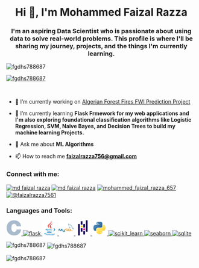 <h1 align="center">Hi 👋, I'm Mohammed Faizal Razza</h1>
<h3 align="center">I'm an aspiring Data Scientist who is passionate about using data to solve real-world problems. This profile is where I'll be sharing my journey, projects, and the things I'm currently learning.</h3>

<p align="left"> <img src="https://komarev.com/ghpvc/?username=fgdhs788687&label=Profile%20views&color=0e75b6&style=flat" alt="fgdhs788687" /> </p>

<p align="left"> <a href="https://github.com/ryo-ma/github-profile-trophy"><img src="https://github-profile-trophy.vercel.app/?username=fgdhs788687" alt="fgdhs788687" /></a> </p>

<p align="left"> <a href="https://twitter.com/" target="blank"><img src="https://img.shields.io/twitter/follow/?logo=twitter&style=for-the-badge" alt="" /></a> </p>

- 🔭 I’m currently working on [Algerian Forest Fires FWI Prediction Project](https://github.com/fgdhs788687/Algerisn-Forest-Fire.git)

- 🌱 I’m currently learning **Flask Frmework for my web applications and I'm also exploring foundational classification algorithms like Logistic Regression, SVM, Naive Bayes, and Decision Trees to build my machine learning Projects.**

- 💬 Ask me about **ML Algorithms**

- 📫 How to reach me **faizalrazza756@gmail.com**

<h3 align="left">Connect with me:</h3>
<p align="left">
<a href="https://linkedin.com/in/md faizal razza" target="blank"><img align="center" src="https://raw.githubusercontent.com/rahuldkjain/github-profile-readme-generator/master/src/images/icons/Social/linked-in-alt.svg" alt="md faizal razza" height="30" width="40" /></a>
<a href="https://kaggle.com/md faizal razza" target="blank"><img align="center" src="https://raw.githubusercontent.com/rahuldkjain/github-profile-readme-generator/master/src/images/icons/Social/kaggle.svg" alt="md faizal razza" height="30" width="40" /></a>
<a href="https://www.leetcode.com/mohammed_faizal_razza_657" target="blank"><img align="center" src="https://raw.githubusercontent.com/rahuldkjain/github-profile-readme-generator/master/src/images/icons/Social/leet-code.svg" alt="mohammed_faizal_razza_657" height="30" width="40" /></a>
<a href="https://www.hackerearth.com/@faizalrazza7561" target="blank"><img align="center" src="https://raw.githubusercontent.com/rahuldkjain/github-profile-readme-generator/master/src/images/icons/Social/hackerearth.svg" alt="@faizalrazza7561" height="30" width="40" /></a>
</p>

<h3 align="left">Languages and Tools:</h3>
<p align="left"> <a href="https://www.cprogramming.com/" target="_blank" rel="noreferrer"> <img src="https://raw.githubusercontent.com/devicons/devicon/master/icons/c/c-original.svg" alt="c" width="40" height="40"/> </a> <a href="https://flask.palletsprojects.com/" target="_blank" rel="noreferrer"> <img src="https://www.vectorlogo.zone/logos/pocoo_flask/pocoo_flask-icon.svg" alt="flask" width="40" height="40"/> </a> <a href="https://www.java.com" target="_blank" rel="noreferrer"> <img src="https://raw.githubusercontent.com/devicons/devicon/master/icons/java/java-original.svg" alt="java" width="40" height="40"/> </a> <a href="https://www.mysql.com/" target="_blank" rel="noreferrer"> <img src="https://raw.githubusercontent.com/devicons/devicon/master/icons/mysql/mysql-original-wordmark.svg" alt="mysql" width="40" height="40"/> </a> <a href="https://pandas.pydata.org/" target="_blank" rel="noreferrer"> <img src="https://raw.githubusercontent.com/devicons/devicon/2ae2a900d2f041da66e950e4d48052658d850630/icons/pandas/pandas-original.svg" alt="pandas" width="40" height="40"/> </a> <a href="https://www.python.org" target="_blank" rel="noreferrer"> <img src="https://raw.githubusercontent.com/devicons/devicon/master/icons/python/python-original.svg" alt="python" width="40" height="40"/> </a> <a href="https://scikit-learn.org/" target="_blank" rel="noreferrer"> <img src="https://upload.wikimedia.org/wikipedia/commons/0/05/Scikit_learn_logo_small.svg" alt="scikit_learn" width="40" height="40"/> </a> <a href="https://seaborn.pydata.org/" target="_blank" rel="noreferrer"> <img src="https://seaborn.pydata.org/_images/logo-mark-lightbg.svg" alt="seaborn" width="40" height="40"/> </a> <a href="https://www.sqlite.org/" target="_blank" rel="noreferrer"> <img src="https://www.vectorlogo.zone/logos/sqlite/sqlite-icon.svg" alt="sqlite" width="40" height="40"/> </a> </p>

<p><img align="left" src="https://github-readme-stats.vercel.app/api/top-langs?username=fgdhs788687&show_icons=true&locale=en&layout=compact" alt="fgdhs788687" /></p>

<p>&nbsp;<img align="center" src="https://github-readme-stats.vercel.app/api?username=fgdhs788687&show_icons=true&locale=en" alt="fgdhs788687" /></p>

<p><img align="center" src="https://github-readme-streak-stats.herokuapp.com/?user=fgdhs788687&" alt="fgdhs788687" /></p>
